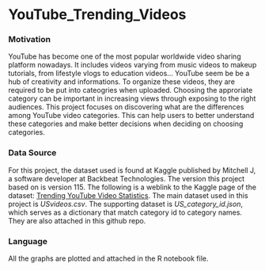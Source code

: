 # YouTube_Trending_Videos
### Motivation
YouTube has become one of the most popular worldwide video sharing platform nowadays. It includes videos varying from music videos to makeup tutorials, from lifestyle vlogs to education videos... YouTube seem be be a hub of creativity and informations. To organize these videos, they are required to be put into cateogries when uploaded. Choosing the approriate category can be important in increasing views through exposing to the right audiences. This project focuses on discovering what are the differences among YouTube video categories. This can help users to better understand these categories and make better decisions when deciding on choosing categories.

### Data Source
For this project, the dataset used is found at Kaggle published by Mitchell J, a software developer at Backbeat Technologies. The version this project based on is version 115. The following is a weblink to the Kaggle page of the dataset: [Trending YouTube Video Statistics](https://www.kaggle.com/datasnaek/youtube-new). The main dataset used in this project is *USvideos.csv*. The supporting dataset is *US_category_id.json*, which serves as a dictionary that match category id to category names. They are also attached in this github repo.

### Language
All the graphs are plotted and attached in the R notebook file.
